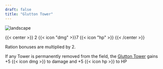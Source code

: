 ```yaml
---
draft: false
title: "Glutton Tower"
---
```


![landscape](/images/towers/towerS_54.png)

{{< center >}}
2 {{< icon "dmg" >}}7 {{< icon "hp" >}}
{{< /center >}}

Ration bonuses are multiplied by 2.

If any Tower is permanently removed from the field, the [Glutton Tower](/towers/glutton-tower) gains +5 {{< icon dmg >}} to damage and +5 {{< icon hp >}} to HP